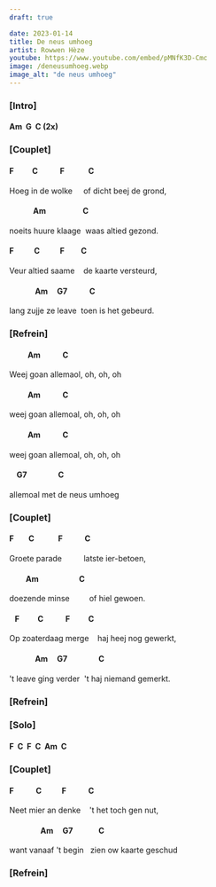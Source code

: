 ```yaml
---
draft: true

date: 2023-01-14
title: De neus umhoeg
artist: Rowwen Hèze
youtube: https://www.youtube.com/embed/pMNfK3D-Cmc
image: /deneusumhoeg.webp
image_alt: "de neus umhoeg"
---
```


### [Intro]

#### Am&nbsp;&nbsp;G&nbsp;&nbsp;C	(2x)

### [Couplet]

#### F&nbsp;&nbsp;&nbsp;&nbsp;&nbsp;&nbsp;&nbsp;&nbsp;&nbsp;&nbsp;C&nbsp;&nbsp;&nbsp;&nbsp;&nbsp;&nbsp;&nbsp;&nbsp;&nbsp;&nbsp;&nbsp;&nbsp;F&nbsp;&nbsp;&nbsp;&nbsp;&nbsp;&nbsp;&nbsp;&nbsp;&nbsp;&nbsp;&nbsp;&nbsp;&nbsp;C

Hoeg in de wolke&nbsp;&nbsp;&nbsp;&nbsp;&nbsp;of dicht beej de grond,

#### &nbsp;&nbsp;&nbsp;&nbsp;&nbsp;&nbsp;&nbsp;&nbsp;&nbsp;&nbsp;&nbsp;&nbsp;&nbsp;Am&nbsp;&nbsp;&nbsp;&nbsp;&nbsp;&nbsp;&nbsp;&nbsp;&nbsp;&nbsp;&nbsp;&nbsp;&nbsp;&nbsp;&nbsp;&nbsp;&nbsp;&nbsp;&nbsp;&nbsp;C

noeits huure klaage&nbsp;&nbsp;waas altied gezond.

#### F&nbsp;&nbsp;&nbsp;&nbsp;&nbsp;&nbsp;&nbsp;&nbsp;&nbsp;&nbsp;&nbsp;C&nbsp;&nbsp;&nbsp;&nbsp;&nbsp;&nbsp;&nbsp;&nbsp;&nbsp;&nbsp;&nbsp;F&nbsp;&nbsp;&nbsp;&nbsp;&nbsp;&nbsp;&nbsp;&nbsp;&nbsp;C

Veur altied saame&nbsp;&nbsp;&nbsp;&nbsp;de kaarte versteurd,

#### &nbsp;&nbsp;&nbsp;&nbsp;&nbsp;&nbsp;&nbsp;&nbsp;&nbsp;&nbsp;&nbsp;&nbsp;&nbsp;&nbsp;Am&nbsp;&nbsp;&nbsp;&nbsp;&nbsp;G7&nbsp;&nbsp;&nbsp;&nbsp;&nbsp;&nbsp;&nbsp;&nbsp;&nbsp;&nbsp;&nbsp;&nbsp;C

lang zujje ze leave&nbsp;&nbsp;toen is het gebeurd.

### [Refrein]

#### &nbsp;&nbsp;&nbsp;&nbsp;&nbsp;&nbsp;&nbsp;&nbsp;&nbsp;&nbsp;Am&nbsp;&nbsp;&nbsp;&nbsp;&nbsp;&nbsp;&nbsp;&nbsp;&nbsp;&nbsp;&nbsp;&nbsp;C

Weej goan allemaol, oh, oh, oh

#### &nbsp;&nbsp;&nbsp;&nbsp;&nbsp;&nbsp;&nbsp;&nbsp;&nbsp;&nbsp;Am&nbsp;&nbsp;&nbsp;&nbsp;&nbsp;&nbsp;&nbsp;&nbsp;&nbsp;&nbsp;&nbsp;&nbsp;C

weej goan allemoal, oh, oh, oh

#### &nbsp;&nbsp;&nbsp;&nbsp;&nbsp;&nbsp;&nbsp;&nbsp;&nbsp;&nbsp;Am&nbsp;&nbsp;&nbsp;&nbsp;&nbsp;&nbsp;&nbsp;&nbsp;&nbsp;&nbsp;&nbsp;&nbsp;C

weej goan allemoal, oh, oh, oh

#### &nbsp;&nbsp;&nbsp;&nbsp;G7&nbsp;&nbsp;&nbsp;&nbsp;&nbsp;&nbsp;&nbsp;&nbsp;&nbsp;&nbsp;&nbsp;&nbsp;&nbsp;&nbsp;&nbsp;&nbsp;&nbsp;C

allemoal met de neus umhoeg

### [Couplet]

#### F&nbsp;&nbsp;&nbsp;&nbsp;&nbsp;&nbsp;&nbsp;&nbsp;C&nbsp;&nbsp;&nbsp;&nbsp;&nbsp;&nbsp;&nbsp;&nbsp;&nbsp;&nbsp;&nbsp;&nbsp;&nbsp;F&nbsp;&nbsp;&nbsp;&nbsp;&nbsp;&nbsp;&nbsp;&nbsp;&nbsp;&nbsp;&nbsp;&nbsp;C

Groete parade&nbsp;&nbsp;&nbsp;&nbsp;&nbsp;&nbsp;&nbsp;&nbsp;&nbsp;&nbsp;latste ier-betoen,

#### &nbsp;&nbsp;&nbsp;&nbsp;&nbsp;&nbsp;&nbsp;&nbsp;&nbsp;Am&nbsp;&nbsp;&nbsp;&nbsp;&nbsp;&nbsp;&nbsp;&nbsp;&nbsp;&nbsp;&nbsp;&nbsp;&nbsp;&nbsp;&nbsp;&nbsp;&nbsp;&nbsp;&nbsp;&nbsp;&nbsp;&nbsp;C

doezende minse&nbsp;&nbsp;&nbsp;&nbsp;&nbsp;&nbsp;&nbsp;&nbsp;&nbsp;of hiel gewoen.

#### &nbsp;&nbsp;&nbsp;F&nbsp;&nbsp;&nbsp;&nbsp;&nbsp;&nbsp;&nbsp;&nbsp;&nbsp;&nbsp;C&nbsp;&nbsp;&nbsp;&nbsp;&nbsp;&nbsp;&nbsp;&nbsp;&nbsp;&nbsp;&nbsp;&nbsp;F&nbsp;&nbsp;&nbsp;&nbsp;&nbsp;&nbsp;&nbsp;&nbsp;&nbsp;&nbsp;C

Op zoaterdaag merge&nbsp;&nbsp;&nbsp;&nbsp;haj heej nog gewerkt,

#### &nbsp;&nbsp;&nbsp;&nbsp;&nbsp;&nbsp;&nbsp;&nbsp;&nbsp;&nbsp;&nbsp;&nbsp;&nbsp;&nbsp;Am&nbsp;&nbsp;&nbsp;&nbsp;&nbsp;G7&nbsp;&nbsp;&nbsp;&nbsp;&nbsp;&nbsp;&nbsp;&nbsp;&nbsp;&nbsp;&nbsp;&nbsp;&nbsp;&nbsp;&nbsp;&nbsp;&nbsp;C

't leave ging verder&nbsp;&nbsp;'t haj niemand gemerkt.

### [Refrein]

### [Solo]		

#### F&nbsp;&nbsp;C&nbsp;&nbsp;F&nbsp;&nbsp;C&nbsp;&nbsp;Am&nbsp;&nbsp;C

### [Couplet]

#### F&nbsp;&nbsp;&nbsp;&nbsp;&nbsp;&nbsp;&nbsp;&nbsp;&nbsp;&nbsp;&nbsp;&nbsp;C&nbsp;&nbsp;&nbsp;&nbsp;&nbsp;&nbsp;&nbsp;&nbsp;&nbsp;&nbsp;&nbsp;F&nbsp;&nbsp;&nbsp;&nbsp;&nbsp;&nbsp;&nbsp;&nbsp;&nbsp;&nbsp;&nbsp;&nbsp;C

Neet mier an denke&nbsp;&nbsp;&nbsp;&nbsp;'t het toch gen nut,

#### &nbsp;&nbsp;&nbsp;&nbsp;&nbsp;&nbsp;&nbsp;&nbsp;&nbsp;&nbsp;&nbsp;&nbsp;&nbsp;&nbsp;&nbsp;&nbsp;&nbsp;Am&nbsp;&nbsp;&nbsp;&nbsp;&nbsp;G7&nbsp;&nbsp;&nbsp;&nbsp;&nbsp;&nbsp;&nbsp;&nbsp;&nbsp;&nbsp;&nbsp;&nbsp;&nbsp;&nbsp;C	

want vanaaf 't begin&nbsp;&nbsp;&nbsp;zien ow kaarte geschud

### [Refrein]